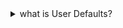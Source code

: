 <details>
    <summary>
        what is User Defaults?
    </summary>  
    UserDefaults is a built-in storage mechanism in iOS that allows you to save and retrieve small pieces of data persistently. It is designed for lightweight data storage, such as user preferences, app settings, or the state of the UI.

When you store data in UserDefaults, it is automatically saved to the device’s local storage and persists even if the app is closed or the device is restarted.

Key Features of UserDefaults
Key-Value Storage:

Data is stored as key-value pairs, where each value is associated with a unique key.
Example: UserDefaults.standard.set(true, forKey: "isDarkModeEnabled")
Persistent Storage:

Once data is saved, it remains available until explicitly removed.
Quick and Lightweight:

Ideal for storing small amounts of data like user settings or app preferences.
Not suitable for large datasets like images, videos, or files.
Thread-Safe:

It can be safely accessed from multiple threads.
Data Types Supported by UserDefaults
UserDefaults can store:

Primitive Types:
Bool (true/false)
Int (e.g., 42)
Float (e.g., 3.14)
Double (e.g., 123.456)
Collections:
String (e.g., "Hello")
Array
Dictionary
Dates: Date
Custom Data: You can also store custom data by encoding it as Data using Codable.
Common UserDefaults Methods
Save Data to UserDefaults:

swift
Copy code
UserDefaults.standard.set(true, forKey: "SwitchState")
Saves the value true under the key "SwitchState".
Retrieve Data from UserDefaults:

swift
Copy code
let switchState = UserDefaults.standard.bool(forKey: "SwitchState")
Retrieves the value associated with the key "SwitchState". If the key does not exist, it returns the default value (false for Bool).
Remove Data:

swift
Copy code
UserDefaults.standard.removeObject(forKey: "SwitchState")
Deletes the value associated with the key "SwitchState".
When to Use UserDefaults
Save user preferences (e.g., theme mode, font size).
Store simple app settings (e.g., last visited screen).
Persist small pieces of data that need to be available across app sessions.
Limitations of UserDefaults
Not for Large Data:

Do not use it to store files, images, or large datasets. Use a database (e.g., Core Data) or file system instead.
Not Secure:

Data in UserDefaults is not encrypted. Avoid storing sensitive information like passwords or tokens directly.
Performance:

It is designed for quick and lightweight access but can become slow if overloaded with too much data.
Example: Using UserDefaults
swift
Copy code
// Save a user preference
UserDefaults.standard.set("Dark", forKey: "AppTheme")

// Retrieve the preference
let theme = UserDefaults.standard.string(forKey: "AppTheme") ?? "Light"

// Remove the preference
UserDefaults.standard.removeObject(forKey: "AppTheme")
In this example:

The app theme is saved as "Dark".
Later, the theme is retrieved, defaulting to "Light" if no value exists.
Finally, the preference is removed from UserDefaults.

</details>
